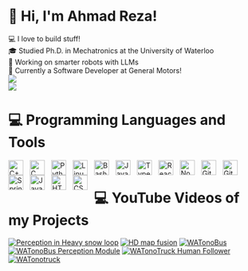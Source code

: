 # 👋 Hi, I'm Ahmad Reza!
💻 I love to build stuff!<br/>
🎓 Studied Ph.D. in Mechatronics at the University of Waterloo<br/>
🤖 Working on smarter robots with LLMs<br/>
💼 Currently a Software Developer at General Motors!<br/>
![](https://github-readme-stats-self-ten-53.vercel.app/api?username=aalghooneh&hide_border=true&show_icons=true&count_private=true&v=2)</br>
![](https://github-readme-stats-self-ten-53.vercel.app/api/top-langs/?username=aalghooneh&layout=compact&&langs_count=8&hide_border=true&v=2)</br>
# 💻 Programming Languages and Tools
<!-- Badges from https://github.com/Ileriayo/markdown-badges -->
<img align="left" alt="C++" width="30px" style="padding-right:10px;" src="https://cdn.jsdelivr.net/gh/devicons/devicon/icons/cplusplus/cplusplus-line.svg" />
<img align="left" alt="C" width="30px" style="padding-right:10px;" src="https://cdn.jsdelivr.net/gh/devicons/devicon/icons/c/c-line.svg" />
<img align="left" alt="Python" width="30px" style="padding-right:10px;" src="https://cdn.jsdelivr.net/gh/devicons/devicon/icons/python/python-plain.svg" />
<img align="left" alt="Linux" width="30px" style="padding-right:10px;" src="https://cdn.jsdelivr.net/gh/devicons/devicon/icons/linux/linux-original.svg" />
<img align="left" alt="Bash" width="30px" style="padding-right:10px;" src="https://cdn.jsdelivr.net/gh/devicons/devicon/icons/bash/bash-original.svg" />
<img align="left" alt="JavaScript" width="30px" style="padding-right:10px;" src="https://cdn.jsdelivr.net/gh/devicons/devicon/icons/javascript/javascript-plain.svg" />
<img align="left" alt="TypeScript" width="30px" style="padding-right:10px;" src="https://cdn.jsdelivr.net/gh/devicons/devicon/icons/typescript/typescript-plain.svg" />
<img align="left" alt="React" width="30px" style="padding-right:10px;" src="https://cdn.jsdelivr.net/gh/devicons/devicon/icons/react/react-original.svg" />
<img align="left" alt="NodeJS" width="30px" style="padding-right:10px;" src="https://cdn.jsdelivr.net/gh/devicons/devicon/icons/nodejs/nodejs-original.svg" />
<img align="left" alt="GitHub" width="30px" style="padding-right:10px;" src="https://cdn.jsdelivr.net/gh/devicons/devicon/icons/github/github-original.svg" />
<img align="left" alt="Git" width="30px" style="padding-right:10px;" src="https://cdn.jsdelivr.net/gh/devicons/devicon/icons/git/git-original.svg" />
<img align="left" alt="Spring" width="30px" style="padding-right:10px;" src="https://cdn.jsdelivr.net/gh/devicons/devicon/icons/spring/spring-original.svg" />
<img align="left" alt="Java" width="30px" style="padding-right:10px;" src="https://cdn.jsdelivr.net/gh/devicons/devicon/icons/java/java-original.svg"/>
<img align="left" alt="HTML" width="30px" style="padding-right:10px;" src="https://cdn.jsdelivr.net/gh/devicons/devicon/icons/html5/html5-plain.svg" />
<img align="left" alt="CSS" width="30px" style="padding-right:10px;" src="https://cdn.jsdelivr.net/gh/devicons/devicon/icons/css3/css3-plain.svg" />
<br />


# 💻 YouTube Videos of my Projects
<!-- YouTube video cards from https://github.com/DenverCoder1/github-readme-youtube-cards -->
<!-- If you want to display the latest videos, then simply follow the instructions in the above repo. -->
<!-- If you however want to select which videos display, then you can manually generate the video link by changing the below parameters in angle brackets. -->
<!-- https://ytcards.demolab.com/?id=<video ID>&title=<video+title>&lang=en&timestamp=<video publish date in Unix time format>&background_color=%230d1117&title_color=%23ffffff&stats_color=%23dedede&max_title_lines=1&width=250&border_radius=5&duration=<video duration in seconds> "<video title>") -->
<!-- BEGIN YOUTUBE-CARDS -->
[![Perception in Heavy snow loop](https://ytcards.demolab.com/?id=LEIqpTD-pwQ&title=Perception+in+Heavy+snow+loop&lang=en&timestamp=1711395554&background_color=%230d1117&title_color=%23ffffff&stats_color=%23dedede&max_title_lines=1&width=250&border_radius=5 "Perception in Heavy snow loop")](https://www.youtube.com/watch?v=LEIqpTD-pwQ)
[![HD map fusion](https://ytcards.demolab.com/?id=cNb_OR19BQk&title=HD+map+fusion&lang=en&timestamp=1708201676&background_color=%230d1117&title_color=%23ffffff&stats_color=%23dedede&max_title_lines=1&width=250&border_radius=5 "HD map fusion")](https://www.youtube.com/watch?v=cNb_OR19BQk)
[![WATonoBus](https://ytcards.demolab.com/?id=f-SZ5iGpIDg&title=WATonoBus&lang=en&timestamp=1699583256&background_color=%230d1117&title_color=%23ffffff&stats_color=%23dedede&max_title_lines=1&width=250&border_radius=5 "WATonoBus")](https://www.youtube.com/watch?v=f-SZ5iGpIDg)
[![WATonoBus Perception Module](https://ytcards.demolab.com/?id=LNXKZDAgO40&title=WATonoBus+Perception+Module&lang=en&timestamp=1699578397&background_color=%230d1117&title_color=%23ffffff&stats_color=%23dedede&max_title_lines=1&width=250&border_radius=5 "WATonoBus Perception Module")](https://www.youtube.com/watch?v=LNXKZDAgO40)
[![WATonoTruck Human Follower](https://ytcards.demolab.com/?id=G1DspA44Eps&title=WATonoTruck+Human+Follower&lang=en&timestamp=1695265545&background_color=%230d1117&title_color=%23ffffff&stats_color=%23dedede&max_title_lines=1&width=250&border_radius=5 "WATonoTruck Human Follower")](https://www.youtube.com/watch?v=G1DspA44Eps)
[![WATonotruck](https://ytcards.demolab.com/?id=hUTmHuO-wqM&title=WATonotruck&lang=en&timestamp=1695256625&background_color=%230d1117&title_color=%23ffffff&stats_color=%23dedede&max_title_lines=1&width=250&border_radius=5 "WATonotruck")](https://www.youtube.com/watch?v=hUTmHuO-wqM)
<!-- END YOUTUBE-CARDS -->
<!---
aalghooneh/aalghooneh is a ✨ special ✨ repository because its `README.md` (this file) appears on your GitHub profile.
You can click the Preview link to take a look at your changes.
--->

